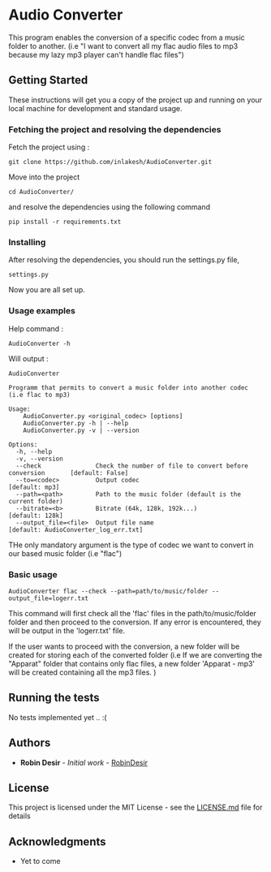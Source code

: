 # Audio Converter

This program enables the conversion of a specific codec from a music folder to another. (i.e "I want to convert all my flac audio files to mp3 because my lazy mp3 player can't handle flac files")

## Getting Started

These instructions will get you a copy of the project up and running on your local machine for development and standard usage.


### Fetching the project and resolving the dependencies

Fetch the project using :

```
git clone https://github.com/inlakesh/AudioConverter.git
```

Move into the project

```
cd AudioConverter/
```

and resolve the dependencies using the following command

```
pip install -r requirements.txt
```

### Installing


After resolving the dependencies, you should run the settings.py file, 

```
settings.py 
```

Now you are all set up. 


### Usage examples

Help command :

```
AudioConverter -h 
```

Will output :

```
AudioConverter 

Programm that permits to convert a music folder into another codec (i.e flac to mp3)
 
Usage:
    AudioConverter.py <original_codec> [options]
    AudioConverter.py -h | --help
    AudioConverter.py -v | --version
 
Options:
  -h, --help      
  -v, --version      
  --check               Check the number of file to convert before conversion       [default: False]
  --to=<codec>          Output codec                                                [default: mp3]
  --path=<path>         Path to the music folder (default is the current folder)
  --bitrate=<b>         Bitrate (64k, 128k, 192k...)                                [default: 128k]
  --output_file=<file>  Output file name                                            [default: AudioConverter_log_err.txt]
```

THe only mandatory argument is the type of codec we want to convert in our based music folder (i.e "flac")

### Basic usage 

```
AudioConverter flac --check --path=path/to/music/folder --output_file=logerr.txt
```

This command will first check all the 'flac' files in the path/to/music/folder folder and then proceed to the conversion. If any error is encountered, they will be output in the 'logerr.txt' file.

If the user wants to proceed with the conversion, a new folder will be created for storing each of the converted folder (i.e If we are converting the "Apparat" folder that contains only flac files, a new folder 'Apparat - mp3' will be created containing all the mp3 files. )


## Running the tests

No tests implemented yet .. :(


## Authors

* **Robin Desir** - *Initial work* - [RobinDesir](https://github.com/RobinDesir)


## License

This project is licensed under the MIT License - see the [LICENSE.md](LICENSE.md) file for details

## Acknowledgments

* Yet to come


